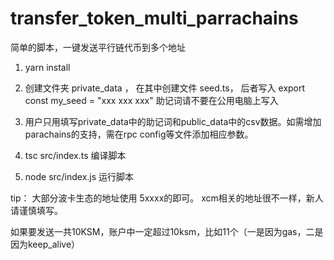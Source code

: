 # transfer_token_multi_parrachains
简单的脚本，一键发送平行链代币到多个地址


1. yarn install

2. 创建文件夹 private_data ， 在其中创建文件 seed.ts， 后者写入 export const my_seed = "xxx xxx xxx" 助记词请不要在公用电脑上写入 

3. 用户只用填写private_data中的助记词和public_data中的csv数据。如需增加parachains的支持，需在rpc config等文件添加相应参数。

4. tsc src/index.ts  编译脚本

5. node src/index.js  运行脚本


tip：
大部分波卡生态的地址使用 5xxxx的即可。 xcm相关的地址很不一样，新人请谨慎填写。

如果要发送一共10KSM，账户中一定超过10ksm，比如11个（一是因为gas，二是因为keep_alive）


